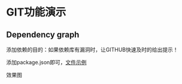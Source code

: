 # GIT功能演示

## Dependency graph

添加依赖的目的：如果依赖库有漏洞时，让GITHUB快速及时的给出提示！

添加package.json即可，[文件示例](./package.json)

效果图
